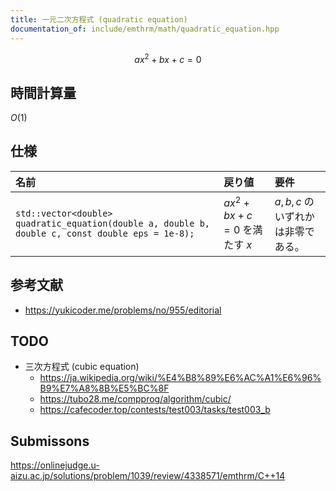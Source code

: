```yaml
---
title: 一元二次方程式 (quadratic equation)
documentation_of: include/emthrm/math/quadratic_equation.hpp
---
```


$$
  ax^2 + bx + c = 0
$$


## 時間計算量

$O(1)$


## 仕様

|名前|戻り値|要件|
|:--|:--|:--|
|`std::vector<double> quadratic_equation(double a, double b, double c, const double eps = 1e-8);`|$ax^2 + bx + c = 0$ を満たす $x$|$a, b, c$ のいずれかは非零である。|


## 参考文献

- https://yukicoder.me/problems/no/955/editorial


## TODO

- 三次方程式 (cubic equation)
  - https://ja.wikipedia.org/wiki/%E4%B8%89%E6%AC%A1%E6%96%B9%E7%A8%8B%E5%BC%8F
  - https://tubo28.me/compprog/algorithm/cubic/
  - https://cafecoder.top/contests/test003/tasks/test003_b


## Submissons

https://onlinejudge.u-aizu.ac.jp/solutions/problem/1039/review/4338571/emthrm/C++14
